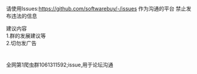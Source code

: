 请使用Issues:https://github.com/softwarebuy/-/issues 作为沟通的平台
禁止发布违法的信息  

建议内容  
1.群的发展建议等  
2.切勿发广告


# 
全网第1爬虫群1061311592;issue,用于论坛沟通
